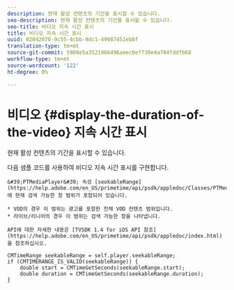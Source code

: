 ```yaml
---
description: 현재 활성 컨텐츠의 기간을 표시할 수 있습니다.
seo-description: 현재 활성 컨텐츠의 기간을 표시할 수 있습니다.
seo-title: 비디오 지속 시간 표시
title: 비디오 지속 시간 표시
uuid: 02042070-9c55-4cbb-9dc1-49987451eb8f
translation-type: tm+mt
source-git-commit: 5908e5a3521966496aeec0ef730e4a704fddfb68
workflow-type: tm+mt
source-wordcount: '122'
ht-degree: 0%

---
```



# 비디오 {#display-the-duration-of-the-video} 지속 시간 표시

현재 활성 컨텐츠의 기간을 표시할 수 있습니다.

다음 샘플 코드를 사용하여 비디오 지속 시간 표시를 구현합니다.

    &#39;PTMediaPlayer&#39; 속성 [seokableRange](https://help.adobe.com/en_US/primetime/api/psdk/appledoc/Classes/PTMediaPlayer.html#//api/name/seekableRange)에 현재 검색 가능한 창 범위가 포함되어 있습니다.
    
    * VOD의 경우 이 범위는 광고를 포함한 전체 VOD 컨텐츠 범위입니다.
    * 라이브/리니어의 경우 이 범위는 검색 가능한 창을 나타냅니다.
    
    API에 대한 자세한 내용은 [TVSDK 1.4 for iOS API 참조](https://help.adobe.com/en_US/primetime/api/psdk/appledoc/index.html)을 참조하십시오.

<!--<a id="example_A153BE3AC03F43C6BF3A156316A08CD3"></a>-->

```
CMTimeRange seekableRange = self.player.seekableRange;  
if (CMTIMERANGE_IS_VALID(seekableRange)) { 
    double start = CMTimeGetSeconds(seekableRange.start);  
    double duration = CMTimeGetSeconds(seekableRange.duration); 
}
```
